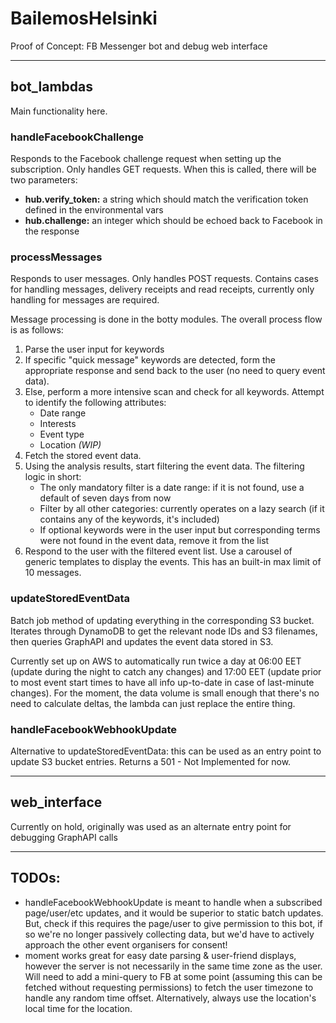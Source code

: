 # BailemosHelsinki
Proof of Concept: FB Messenger bot and debug web interface

---

## bot_lambdas
Main functionality here.

### handleFacebookChallenge
Responds to the Facebook challenge request when setting up the subscription. Only handles GET requests. When this is called, there will be two parameters: 
* __hub.verify_token:__ a string which should match the verification token defined in the environmental vars
* __hub.challenge:__ an integer which should be echoed back to Facebook in the response

### processMessages
Responds to user messages. Only handles POST requests. Contains cases for handling messages, delivery receipts and read receipts, currently only handling for messages are required.

Message processing is done in the botty modules. The overall process flow is as follows:
1. Parse the user input for keywords
2. If specific "quick message" keywords are detected, form the appropriate response and send back to the user (no need to query event data).
3. Else, perform a more intensive scan and check for all keywords. Attempt to identify the following attributes:
    * Date range
    * Interests
    * Event type
    * Location _(WIP)_
5. Fetch the stored event data.
4. Using the analysis results, start filtering the event data. The filtering logic in short:
    * The only mandatory filter is a date range: if it is not found, use a default of seven days from now
    * Filter by all other categories: currently operates on a lazy search (if it contains any of the keywords, it's included)
    * If optional keywords were in the user input but corresponding terms were not found in the event data, remove it from the list
5. Respond to the user with the filtered event list. Use a carousel of generic templates to display the events. This has an built-in max limit of 10 messages.

### updateStoredEventData
Batch job method of updating everything in the corresponding S3 bucket. Iterates through DynamoDB to get the relevant node IDs and S3 filenames, then queries GraphAPI and updates the event data stored in S3.

Currently set up on AWS to automatically run twice a day at 06:00 EET (update during the night to catch any changes) and 17:00 EET (update prior to most event start times to have all info up-to-date in case of last-minute changes). For the moment, the data volume is small enough that there's no need to calculate deltas, the lambda can just replace the entire thing.

### handleFacebookWebhookUpdate
Alternative to updateStoredEventData: this can be used as an entry point to update S3 bucket entries. Returns a 501 - Not Implemented for now.

---

## web_interface
Currently on hold, originally was used as an alternate entry point for debugging GraphAPI calls

---

## TODOs:

* handleFacebookWebhookUpdate is meant to handle when a subscribed page/user/etc updates, and it would be superior to static batch updates. But, check if this requires the page/user to give permission to this bot, if so we're no longer passively collecting data, but we'd have to actively approach the other event organisers for consent!
* moment works great for easy date parsing & user-friend displays, however the server is not necessarily in the same time zone as the user. Will need to add a mini-query to FB at some point (assuming this can be fetched without requesting permissions) to fetch the user timezone to handle any random time offset. Alternatively, always use the location's local time for the location.